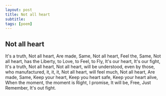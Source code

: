```yaml
---
layout: post
title: Not all heart
subtitle: 
tags: [poem]
---
```

## Not all heart 

It's a truth,
Not all heart, 
Are made,
Same,
Not all heart,
Feel the,
Same,
Not all heart,
has the Liberty,
to Love,
to Feel,
to Fly,
It's our heart,
It's our fight,
It's a truth,
Not all heart,
Not all heart,
will be understood,
even by those,
who manufactured,
it,
it,
it,
Not all heart,
will feel much,
Not all heart,
Are made,
Same,
Keep your heart,
Keep you heart safe,
Keep your heart alive,
When the moment,
the moment is Right,
I promise,
It will be,
Free,
Just Remember,
It's out fight.